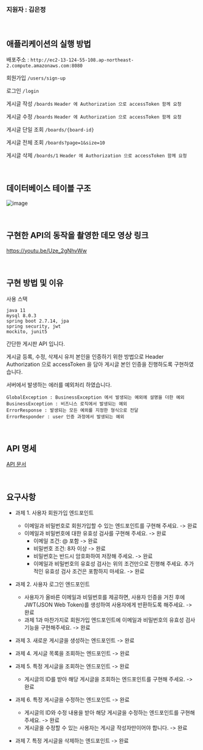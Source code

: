 
### 지원자 : 김은정

</br>

## 애플리케이션의 실행 방법

배포주소 : ```http://ec2-13-124-55-108.ap-northeast-2.compute.amazonaws.com:8080```

회원가입 ```/users/sign-up```

로그인 ```/login```

게시글 작성 ```/boards``` ```Header 에 Authorization 으로 accessToken 함께 요청```

게시글 수정 ```/boards``` ```Header 에 Authorization 으로 accessToken 함께 요청```

게시글 단일 조회 ```/boards/{board-id}```

게시글 전체 조회 ```/boards?page=1&size=10```

게시글 삭제 ```/boards/1``` ```Header 에 Authorization 으로 accessToken 함께 요청```


</br>

## 데이터베이스 테이블 구조

![image](https://github.com/196code-gray/wanted-pre-onboarding-backend/assets/88307264/67755312-e6eb-453d-8b4e-a5a7cc00ff8e)

</br>

## 구현한 API의 동작을 촬영한 데모 영상 링크

https://youtu.be/Uze_2gNhvWw

</br>

## 구현 방법 및 이유

사용 스택
```
java 11
mysql 8.0.3
spring boot 2.7.14, jpa
spring security, jwt
mockito, junit5
```
간단한 게시판 API 입니다.

게시글 등록, 수정, 삭제시 유저 본인을 인증하기 위한 방법으로 Header Authorization 으로 accessToken 을 담아 게시글 본인 인증을 진행하도록 구현하였습니다.

서버에서 발생하는 에러를 예외처리 하였습니다.
```
GlobalException : BusinessException 에서 발생되는 예외에 설명을 더한 예외
BusinessException : 비즈니스 로직에서 발생되는 예외
ErrorResponse : 발생되는 모든 예외를 지정한 형식으로 전달
ErrorResponder : user 인증 과정에서 발생되는 예외
```

</br>

## API 명세
[API 문서](http://ec2-13-124-55-108.ap-northeast-2.compute.amazonaws.com:8080/docs/index.html)

</br>

## 요구사항

- 과제 1. 사용자 회원가입 엔드포인트
    - 이메일과 비밀번호로 회원가입할 수 있는 엔드포인트를 구현해 주세요. -> 완료
    - 이메일과 비밀번호에 대한 유효성 검사를 구현해 주세요. -> 완료
        - 이메일 조건: @ 포함 -> 완료
        - 비밀번호 조건: 8자 이상 -> 완료
        - 비밀번호는 반드시 암호화하여 저장해 주세요. -> 완료
        - 이메일과 비밀번호의 유효성 검사는 위의 조건만으로 진행해 주세요. 추가적인 유효성 검사 조건은 포함하지 마세요. -> 완료
     
- 과제 2. 사용자 로그인 엔드포인트 
    - 사용자가 올바른 이메일과 비밀번호를 제공하면, 사용자 인증을 거친 후에 JWT(JSON Web Token)를 생성하여 사용자에게 반환하도록 해주세요. -> 완료
    - 과제 1과 마찬가지로 회원가입 엔드포인트에 이메일과 비밀번호의 유효성 검사기능을 구현해주세요. -> 완료
      
- 과제 3. 새로운 게시글을 생성하는 엔드포인트 -> 완료

- 과제 4. 게시글 목록을 조회하는 엔드포인트 -> 완료

- 과제 5. 특정 게시글을 조회하는 엔드포인트 -> 완료
    - 게시글의 ID를 받아 해당 게시글을 조회하는 엔드포인트를 구현해 주세요. -> 완료
    
- 과제 6. 특정 게시글을 수정하는 엔드포인트 -> 완료
    - 게시글의 ID와 수정 내용을 받아 해당 게시글을 수정하는 엔드포인트를 구현해 주세요. -> 완료
    - 게시글을 수정할 수 있는 사용자는 게시글 작성자만이어야 합니다. -> 완료
    
- 과제 7. 특정 게시글을 삭제하는 엔드포인트 -> 완료


